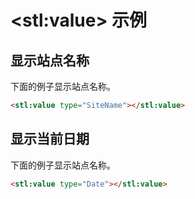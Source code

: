 # &lt;stl:value&gt; 示例

## 显示站点名称

下面的例子显示站点名称。

```html
<stl:value type="SiteName"></stl:value>
```

## 显示当前日期

下面的例子显示站点名称。

```html
<stl:value type="Date"></stl:value>
```
